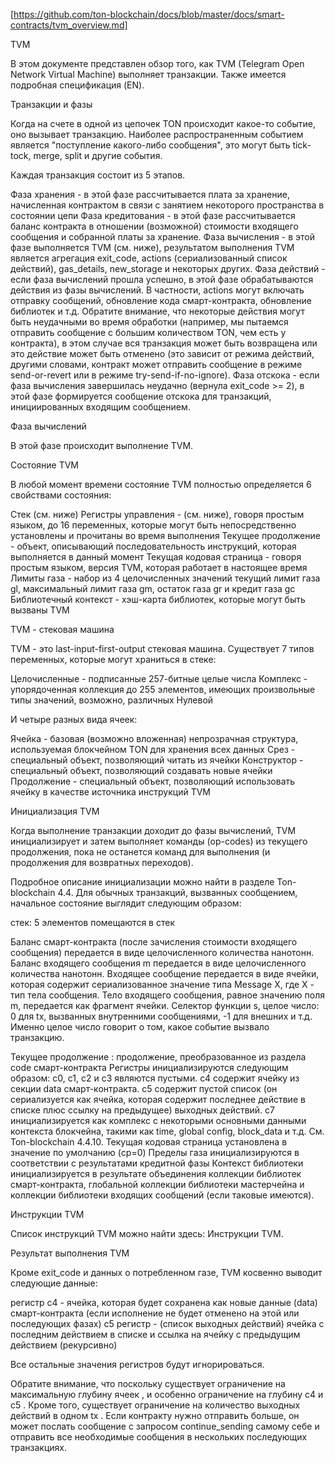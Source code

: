 [https://github.com/ton-blockchain/docs/blob/master/docs/smart-contracts/tvm_overview.md]

TVM

В этом документе представлен обзор того, как TVM (Telegram Open Network Virtual Machine) выполняет транзакции. Также имеется подробная спецификация (EN).

Транзакции и фазы

Когда на счете в одной из цепочек TON происходит какое-то событие, оно вызывает транзакцию. Наиболее распространенным событием является "поступление какого-либо сообщения", это могут быть tick-tock, merge, split и другие события.

Каждая транзакция состоит из 5 этапов.


Фаза хранения - в этой фазе рассчитывается плата за хранение, начисленная контрактом в связи с занятием некоторого пространства в состоянии цепи
Фаза кредитования - в этой фазе рассчитывается баланс контракта в отношении (возможной) стоимости входящего сообщения и собранной платы за хранение.
Фаза вычисления - в этой фазе выполняется TVM (см. ниже), результатом выполнения TVM является агрегация exit_code, actions (сериализованный список действий), gas_details, new_storage и некоторых других.
Фаза действий - если фаза вычислений прошла успешно, в этой фазе обрабатываются действия из фазы вычислений. В частности, actions могут включать отправку сообщений, обновление кода смарт-контракта, обновление библиотек и т.д. Обратите внимание, что некоторые действия могут быть неудачными во время обработки (например, мы пытаемся отправить сообщение с большим количеством TON, чем есть у контракта), в этом случае вся транзакция может быть возвращена или это действие может быть отменено (это зависит от режима действий, другими словами, контракт может отправить сообщение в режиме send-or-revert или в режиме try-send-if-no-ignore).
Фаза отскока - если фаза вычисления завершилась неудачно (вернула exit_code >= 2), в этой фазе формируется сообщение отскока для транзакций, инициированных входящим сообщением.


Фаза вычислений

В этой фазе происходит выполнение TVM.

Состояние TVM

В любой момент времени состояние TVM полностью определяется 6 свойствами состояния:


Стек (см. ниже)
Регистры управления - (см. ниже), говоря простым языком, до 16 переменных, которые могут быть непосредственно установлены и прочитаны во время выполнения
Текущее продолжение - объект, описывающий последовательность инструкций, которая выполняется в данный момент
Текущая кодовая страница - говоря простым языком, версия TVM, которая работает в настоящее время
Лимиты газа - набор из 4 целочисленных значений текущий лимит газа gl, максимальный лимит газа gm, остаток газа gr и кредит газа gc
Библиотечный контекст - хэш-карта библиотек, которые могут быть вызваны TVM


TVM - стековая машина

TVM - это last-input-first-output стековая машина. Существует 7 типов переменных, которые могут храниться в стеке:


Целочисленные - подписанные 257-битные целые числа
Комплекс - упорядоченная коллекция до 255 элементов, имеющих произвольные типы значений, возможно, различных
Нулевой


И четыре разных вида ячеек:


Ячейка - базовая (возможно вложенная) непрозрачная структура, используемая блокчейном TON для хранения всех данных
Срез - специальный объект, позволяющий читать из ячейки
Конструктор - специальный объект, позволяющий создавать новые ячейки
Продолжение - специальный объект, позволяющий использовать ячейку в качестве источника инструкций TVM


Инициализация TVM

Когда выполнение транзакции доходит до фазы вычислений, TVM инициализирует и затем выполняет команды (op-codes) из текущего продолжения, пока не останется команд для выполнения (и продолжения для возвратных переходов).

Подробное описание инициализации можно найти в разделе Ton-blockchain 4.4. Для обычных транзакций, вызванных сообщением, начальное состояние выглядит следующим образом:


стек: 5 элементов помещаются в стек

Баланс смарт-контракта (после зачисления стоимости входящего сообщения) передается в виде целочисленного количества нанотонн.
Баланс входящего сообщения m передается в виде целочисленного количества нанотонн.
Входящее сообщение передается в виде ячейки, которая содержит сериализованное значение типа Message X, где X - тип тела сообщения.
Тело входящего сообщения, равное значению поля m, передается как фрагмент ячейки.
Селектор функции s, целое число: 0 для tx, вызванных внутренними сообщениями, -1 для внешних и т.д. Именно целое число говорит о том, какое событие вызвало транзакцию.

Текущее продолжение : продолжение, преобразованное из раздела code смарт-контракта
Регистры инициализируются следующим образом: c0, c1, c2 и c3 являются пустыми. c4 содержит ячейку из секции data смарт-контракта. c5 содержит пустой список (он сериализуется как ячейка, которая содержит последнее действие в списке плюс ссылку на предыдущее) выходных действий. c7 инициализируется как комплекс с некоторыми основными данными контекста блокчейна, такими как time, global config, block_data и т.д. См. Ton-blockchain 4.4.10.
Текущая кодовая страница установлена в значение по умолчанию (cp=0)
Пределы газа инициализируются в соответствии с результатами кредитной фазы
Контекст библиотеки инициализируется в результате объединения коллекции библиотек смарт-контракта, глобальной коллекции библиотеки мастерчейна и коллекции библиотеки входящих сообщений (если таковые имеются).


Инструкции TVM

Список инструкций TVM можно найти здесь: Инструкции TVM.

Результат выполнения TVM

Кроме exit_code и данных о потребленном газе, TVM косвенно выводит следующие данные:


регистр c4 - ячейка, которая будет сохранена как новые данные (data) смарт-контракта (если исполнение не будет отменено на этой или последующих фазах)
c5 регистр - (список выходных действий) ячейка с последним действием в списке и ссылка на ячейку с предыдущим действием (рекурсивно)


Все остальные значения регистров будут игнорироваться.

Обратите внимание, что поскольку существует ограничение на максимальную глубину ячеек , и особенно ограничение на глубину c4 и c5 . Кроме того, существует ограничение на количество выходных действий в одном tx . Если контракту нужно отправить больше, он может послать сообщение с запросом continue_sending самому себе и отправить все необходимые сообщения в нескольких последующих транзакциях.